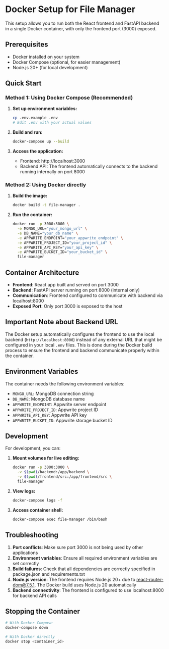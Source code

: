 # Docker Setup for File Manager

This setup allows you to run both the React frontend and FastAPI backend in a single Docker container, with only the frontend port (3000) exposed.

## Prerequisites

- Docker installed on your system
- Docker Compose (optional, for easier management)
- Node.js 20+ (for local development)

## Quick Start

### Method 1: Using Docker Compose (Recommended)

1. **Set up environment variables:**
   ```bash
   cp .env.example .env
   # Edit .env with your actual values
   ```

2. **Build and run:**
   ```bash
   docker-compose up --build
   ```

3. **Access the application:**
   - Frontend: http://localhost:3000
   - Backend API: The frontend automatically connects to the backend running internally on port 8000

### Method 2: Using Docker directly

1. **Build the image:**
   ```bash
   docker build -t file-manager .
   ```

2. **Run the container:**
   ```bash
   docker run -p 3000:3000 \
     -e MONGO_URL="your_mongo_url" \
     -e DB_NAME="your_db_name" \
     -e APPWRITE_ENDPOINT="your_appwrite_endpoint" \
     -e APPWRITE_PROJECT_ID="your_project_id" \
     -e APPWRITE_API_KEY="your_api_key" \
     -e APPWRITE_BUCKET_ID="your_bucket_id" \
     file-manager
   ```

## Container Architecture

- **Frontend**: React app built and served on port 3000
- **Backend**: FastAPI server running on port 8000 (internal only)
- **Communication**: Frontend configured to communicate with backend via localhost:8000
- **Exposed Port**: Only port 3000 is exposed to the host

## Important Note about Backend URL

The Docker setup automatically configures the frontend to use the local backend (`http://localhost:8000`) instead of any external URL that might be configured in your local `.env` files. This is done during the Docker build process to ensure the frontend and backend communicate properly within the container.

## Environment Variables

The container needs the following environment variables:

- `MONGO_URL`: MongoDB connection string
- `DB_NAME`: MongoDB database name
- `APPWRITE_ENDPOINT`: Appwrite server endpoint
- `APPWRITE_PROJECT_ID`: Appwrite project ID
- `APPWRITE_API_KEY`: Appwrite API key
- `APPWRITE_BUCKET_ID`: Appwrite storage bucket ID

## Development

For development, you can:

1. **Mount volumes for live editing:**
   ```bash
   docker run -p 3000:3000 \
     -v $(pwd)/backend:/app/backend \
     -v $(pwd)/frontend/src:/app/frontend/src \
     file-manager
   ```

2. **View logs:**
   ```bash
   docker-compose logs -f
   ```

3. **Access container shell:**
   ```bash
   docker-compose exec file-manager /bin/bash
   ```

## Troubleshooting

1. **Port conflicts**: Make sure port 3000 is not being used by other applications
2. **Environment variables**: Ensure all required environment variables are set correctly
3. **Build failures**: Check that all dependencies are correctly specified in package.json and requirements.txt
4. **Node.js version**: The frontend requires Node.js 20+ due to react-router-dom@7.5.1. The Docker build uses Node.js 20 automatically
5. **Backend connectivity**: The frontend is configured to use localhost:8000 for backend API calls

## Stopping the Container

```bash
# With Docker Compose
docker-compose down

# With Docker directly
docker stop <container_id>
```
